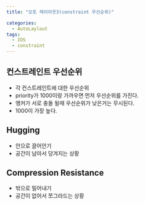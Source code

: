 ```yaml
---
title: "오토 레이아웃3(constraint 우선순위)"

categories:
  - AutoLaylout
tags:
  - IOS
  - constraint
---
```


## 컨스트레인트 우선순위
- 각 컨스트레인트에 대한 우선순위  
- priority가 1000이랑 가까우면 먼저 우선순위를 가진다.
- 앵커가 서로 충돌 될때 우선순위가 낮은거는 무시된다.
- 1000이 가장 높다.

## Hugging
- 안으로 끌어안기  
- 공간이 남아서 당겨지는 상황

## Compression Resistance
- 밖으로 밀어내기  
- 공간이 없어서 쪼그라드는 상황


